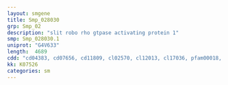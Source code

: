 ```yaml
---
layout: smgene
title: Smp_028030
grp: Smp_02
description: "slit robo rho gtpase activating protein 1"
smp: Smp_028030.1
uniprot: "G4V633"
length:  4689
cdd: "cd04383, cd07656, cd11809, cl02570, cl12013, cl17036, pfam00018, pfam00611, pfam00620, smart00055, smart00324, smart00326"
kk: K07526
categories: sm
---
```

